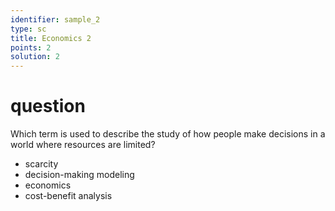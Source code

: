 ```yaml
---
identifier: sample_2
type: sc
title: Economics 2
points: 2
solution: 2
---
```

# question
Which term is used to describe the study of how people make decisions in a world where resources are limited?

+ scarcity
+ decision-making modeling
+ economics
+ cost-benefit analysis
